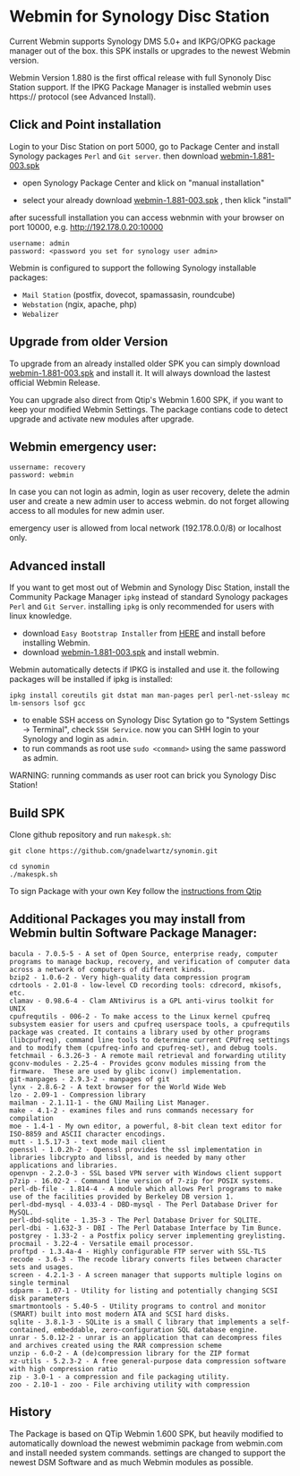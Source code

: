 # Webmin for Synology Disc Station

Current  Webmin supports Synology DMS 5.0+ and IKPG/OPKG package manager out of the box.
this SPK installs or upgrades to the newest Webmin version.

Webmin Version 1.880 is the first offical release with full Synonoly Disc Station support.
If the IPKG Package Manager is installed webmin uses https:// protocol (see Advanced Install).

## Click and Point installation

Login to your Disc Station on port 5000, go to Package Center and  install Synology packages `Perl` and `Git server`.
then download [webmin-1.881-003.spk](https://github.com/gnadelwartz/synomin/raw/master/webmin-1.881-003.spk)

- open Synology Package Center and klick on "manual installation"

- select your already download [webmin-1.881-003.spk](https://github.com/gnadelwartz/synomin/raw/master/webmin-1.881-003.spk)
  , then klick "install"

after sucessfull installation you can access webnmin with your browser on port 10000, e.g. http://192.178.0.20:10000

```
username: admin
password: <password you set for synology user admin>
```
Webmin is configured to support the following Synology installable packages:

- `Mail Station` (postfix, dovecot, spamassasin, roundcube)
- `Webstation` (ngix, apache, php)
- `Webalizer`

## Upgrade from older Version

To upgrade from an already installed older SPK you can simply
download [webmin-1.881-003.spk](https://github.com/gnadelwartz/synomin/raw/master/webmin-1.881-003.spk)
and install it. It will always download the lastest official Webmin Release.

You can upgrade also direct from Qtip's Webmin 1.600 SPK, if you want to keep your modified Webmin Settings.
The package contians code to detect upgrade and activate new modules after upgrade.

## Webmin emergency user:

```
ussername: recovery
password: webmin
```

In case you can not login as admin, login as user recovery, delete the admin user and create a new admin user to access webmin.
do not forget allowing access to all modules for new admin user.

emergency user is allowed from local network (192.178.0.0/8) or localhost only.

## Advanced install

If you want to get most out of Webmin and Synology Disc Station, install the Community Package Manager 
`ipkg` instead of standard Synology packages `Perl` and `Git Server`. installing `ipkg`
is only recommended for users with linux knowledge.

- download `Easy Bootstrap Installer` from [HERE](https://www.cphub.net/?id=40&pid=677) and install before installing Webmin.
- download [webmin-1.881-003.spk](https://github.com/gnadelwartz/synomin/raw/master/webmin-1.881-003.spk)
and install webmin.

Webmin automatically detects if IPKG is installed and use it.
the following packages will be installed if ipkg is installed:

`ipkg install coreutils git dstat man man-pages perl perl-net-ssleay mc lm-sensors lsof gcc`


- to enable SSH access on Synology Disc Sytation go to "System Settings -> Terminal", check `SSH Service`.
  now you can SHH login to your Synology and login as `admin`.
- to run commands as root use  `sudo <command>` using the same password as admin.

WARNING: running commands as user root can brick you Synology Disc Station!


## Build SPK

Clone github repository and run `makespk.sh`:

```
git clone https://github.com/gnadelwartz/synomin.git

cd synomin
./makespk.sh
```

To sign Package with your own Key follow the [instructions from Qtip](http://www.synology-forum.de/showthread.html?58583-HowTo-Pakete-signieren)

## Additional Packages you may install from Webmin bultin Software Package Manager:


```
bacula - 7.0.5-5 - A set of Open Source, enterprise ready, computer programs to manage backup, recovery, and verification of computer data across a network of computers of different kinds.
bzip2 - 1.0.6-2 - Very high-quality data compression program
cdrtools - 2.01-8 - low-level CD recording tools: cdrecord, mkisofs, etc.
clamav - 0.98.6-4 - Clam ANtivirus is a GPL anti-virus toolkit for UNIX
cpufrequtils - 006-2 - To make access to the Linux kernel cpufreq subsystem easier for users and cpufreq userspace tools, a cpufrequtils package was created. It contains a library used by other programs (libcpufreq), command line tools to determine current CPUfreq settings and to modify them (cpufreq-info and cpufreq-set), and debug tools.
fetchmail - 6.3.26-3 - A remote mail retrieval and forwarding utility
gconv-modules - 2.25-4 - Provides gconv modules missing from the firmware.  These are used by glibc iconv() implementation.
git-manpages - 2.9.3-2 - manpages of git
lynx - 2.8.6-2 - A text browser for the World Wide Web
lzo - 2.09-1 - Compression library
mailman - 2.1.11-1 - the GNU Mailing List Manager.
make - 4.1-2 - examines files and runs commands necessary for compilation
moe - 1.4-1 - My own editor, a powerful, 8-bit clean text editor for ISO-8859 and ASCII character encodings.
mutt - 1.5.17-3 - text mode mail client
openssl - 1.0.2h-2 - Openssl provides the ssl implementation in libraries libcrypto and libssl, and is needed by many other applications and libraries.
openvpn - 2.2.0-3 - SSL based VPN server with Windows client support
p7zip - 16.02-2 - Command line version of 7-zip for POSIX systems.
perl-db-file - 1.814-4 - A module which allows Perl programs to make use of the facilities provided by Berkeley DB version 1.
perl-dbd-mysql - 4.033-4 - DBD-mysql - The Perl Database Driver for MySQL.
perl-dbd-sqlite - 1.35-3 - The Perl Database Driver for SQLITE.
perl-dbi - 1.632-3 - DBI - The Perl Database Interface by Tim Bunce.
postgrey - 1.33-2 - a Postfix policy server implementing greylisting.
procmail - 3.22-4 - Versatile email processor.
proftpd - 1.3.4a-4 - Highly configurable FTP server with SSL-TLS
recode - 3.6-3 - The recode library converts files between character sets and usages.
screen - 4.2.1-3 - A screen manager that supports multiple logins on single terminal
sdparm - 1.07-1 - Utility for listing and potentially changing SCSI disk parameters
smartmontools - 5.40-5 - Utility programs to control and monitor (SMART) built into most modern ATA and SCSI hard disks.
sqlite - 3.8.1-3 - SQLite is a small C library that implements a self-contained, embeddable, zero-configuration SQL database engine.
unrar - 5.0.12-2 - unrar is an application that can decompress files and archives created using the RAR compression scheme
unzip - 6.0-2 - A (de)compression library for the ZIP format
xz-utils - 5.2.3-2 - A free general-purpose data compression software with high compression ratio
zip - 3.0-1 - a compression and file packaging utility.
zoo - 2.10-1 - zoo - File archiving utility with compression
```

## History

The Package is based on QTip Webmin 1.600 SPK, but heavily modified to automatically
download the newest webmimin package from webmin.com and install needed system commands. settings are changed
to support the newest DSM Software and as much Webmin modules as possible.

